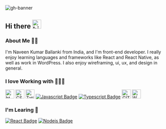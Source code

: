 
![gh-banner](https://user-images.githubusercontent.com/79559401/190482069-8a61eacb-091f-4fd1-a0ea-764e3dda2539.png)



## Hi there <img src="https://user-images.githubusercontent.com/1303154/88677602-1635ba80-d120-11ea-84d8-d263ba5fc3c0.gif" width="28px" height="28px" alt="hi">

### About Me 🙋‍♂️
I'm Naveen Kumar Ballanki from India, and I'm front-end developer. I really enjoy learning languages and frameworks like React and React Native, as well as work in WordPress. I also enjoy wireframing, ui, ux, and design in general.


### I love Working with 👩🏾‍💻
<img height="28" alt="html" src="https://user-images.githubusercontent.com/79559401/190499366-b6c759c2-13a5-459d-b3bc-56360a121345.png"> <img height="28" alt="CSS" src="https://user-images.githubusercontent.com/79559401/190502427-f11d835d-679b-4cea-a53b-f70dee03ac8b.png"> <img height="28" alt="Tatiwind" src="https://user-images.githubusercontent.com/79559401/190499375-67b13a64-dea5-4edb-88da-6208d0066ee9.png"> [![Javascript Badge](https://img.shields.io/badge/-Javascript-F0DB4F?style=for-the-badge&labelColor=black&logo=javascript&logoColor=F0DB4F)](#) [![Typescript Badge](https://img.shields.io/badge/-Typescript-007acc?style=for-the-badge&labelColor=black&logo=typescript&logoColor=007acc)](#) <img height="28" alt="GIT" src="https://user-images.githubusercontent.com/79559401/190501972-52090a70-a5fd-478d-8304-3360c4e8fa8c.png"> <img height="28" alt="WORDPRESS" src="https://user-images.githubusercontent.com/79559401/190503136-c8566b53-ba99-43bb-8944-e35a35f17d45.png"> 



### I'm Learing 🌱
[![React Badge](https://img.shields.io/badge/-React-61DBFB?style=for-the-badge&labelColor=black&logo=react&logoColor=61DBFB)](#) [![Nodejs Badge](https://img.shields.io/badge/-Nodejs-3C873A?style=for-the-badge&labelColor=black&logo=node.js&logoColor=3C873A)](#)


<!--![CSS 2](https://user-images.githubusercontent.com/79559401/190502427-f11d835d-679b-4cea-a53b-f70dee03ac8b.png)

**iamnaveensurya/iamnaveensurya** is a ✨ _special_ ✨ repository because its `README.md` (this file) appears on your GitHub profile.

Here are some ideas to get you started:

- 🔭 I’m currently working on ...
- 🌱 I’m currently learning ...
- 👯 I’m looking to collaborate on ...
- 🤔 I’m looking for help with ...
- 💬 Ask me about ...
- 📫 How to reach me: ...
- 😄 Pronouns: ...
- ⚡ Fun fact: ...
-->
